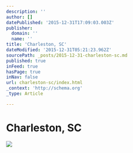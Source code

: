 ```yaml
---
description: ''
author: []
datePublished: '2015-12-31T17:09:03.003Z'
publisher:
  domain: ''
  name: ''
title: 'Charleston, SC'
dateModified: '2015-12-31T05:21:23.962Z'
sourcePath: _posts/2015-12-31-charleston-sc.md
published: true
inFeed: true
hasPage: true
inNav: false
url: charleston-sc/index.html
_context: 'http://schema.org'
_type: Article

---
```

# Charleston, SC
![](https://the-grid-user-content.s3-us-west-2.amazonaws.com/adc343f2-afe1-4c7e-93db-46ff7d440a60.png)